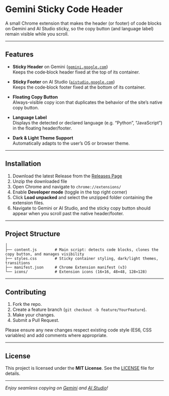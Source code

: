 # Gemini Sticky Code Header

A small Chrome extension that makes the header (or footer) of code blocks on Gemini and AI Studio sticky, so the copy button (and language label) remain visible while you scroll.

---

## Features

- **Sticky Header** on Gemini ([`gemini.google.com`](https://gemini.google.com/))  
  Keeps the code‐block header fixed at the top of its container.

- **Sticky Footer** on AI Studio ([`aistudio.google.com`](https://aistudio.google.com/))  
  Keeps the code‐block footer fixed at the bottom of its container.

- **Floating Copy Button**  
  Always-visible copy icon that duplicates the behavior of the site’s native copy button.

- **Language Label**  
  Displays the detected or declared language (e.g. “Python”, “JavaScript”) in the floating header/footer.

- **Dark & Light Theme Support**  
  Automatically adapts to the user’s OS or browser theme.

---

## Installation

1. Download the latest Release from the [Releases Page](https://github.com/RBN-Apps/Floating-Copy-Button-Code-Block/releases/latest)
2. Unzip the downloaded file
3. Open Chrome and navigate to `chrome://extensions/`
4. Enable **Developer mode** (toggle in the top right corner)
5. Click **Load unpacked** and select the unzipped folder containing the extension files.
6. Navigate to Gemini or AI Studio, and the sticky copy button should appear when you scroll past the native header/footer.

---

## Project Structure

```
│
├── content.js        # Main script: detects code blocks, clones the copy button, and manages visibility
├── styles.css        # Sticky container styling, dark/light themes, transitions
├── manifest.json     # Chrome Extension manifest (v3)
└── icons/            # Extension icons (16×16, 48×48, 128×128)
```

---

## Contributing

1. Fork the repo.
2. Create a feature branch (`git checkout -b feature/YourFeature`).
3. Make your changes.
4. Submit a Pull Request.

Please ensure any new changes respect existing code style (ES6, CSS variables) and add comments where appropriate.

---

## License

This project is licensed under the **MIT License**. See the [LICENSE](LICENSE) file for details.

---

*Enjoy seamless copying on [Gemini](https://gemini.google.com/) and [AI Studio](https://aistudio.google.com/)!*
